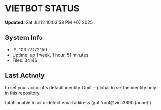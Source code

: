 # VIETBOT STATUS
**Updated**: Sat Jul 12 10:03:58 PM +07 2025

## System Info
- IP: 103.77.172.150
- Uptime: up 1 week, 1 hour, 51 minutes
- Files: 34146

## Last Activity

to set your account's default identity.
Omit --global to set the identity only in this repository.

fatal: unable to auto-detect email address (got 'root@vinh3690.(none)')
